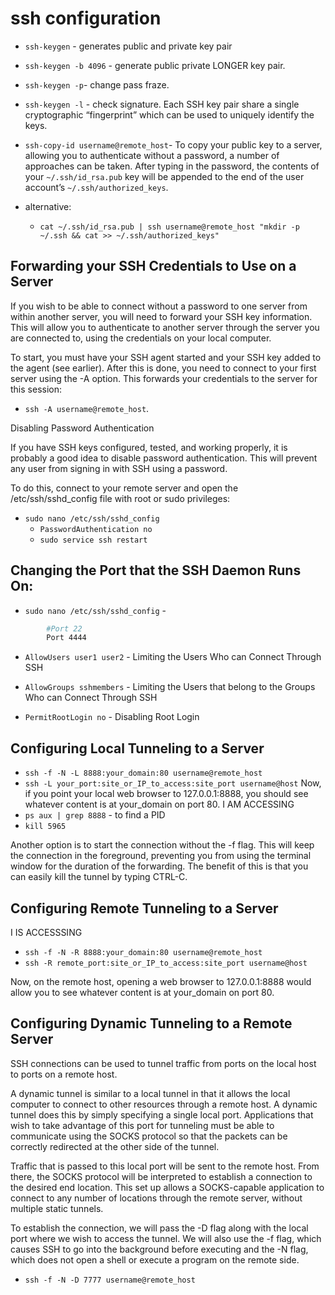 # ssh configuration

* `ssh-keygen` - generates public and private key pair
* `ssh-keygen -b 4096` - generate public private LONGER key pair.

* `ssh-keygen -p`- change pass fraze.
* `ssh-keygen -l` - check signature. Each SSH key pair share a single cryptographic “fingerprint” which can be used to uniquely identify the keys.

* `ssh-copy-id username@remote_host`- To copy your public key to a server, allowing you to authenticate without a password, a number of approaches can be taken.
After typing in the password, the contents of your `~/.ssh/id_rsa.pub` key will be appended to the end of the user account’s `~/.ssh/authorized_keys`.
* alternative:
    * `cat ~/.ssh/id_rsa.pub | ssh username@remote_host "mkdir -p ~/.ssh && cat >> ~/.ssh/authorized_keys"`

## Forwarding your SSH Credentials to Use on a Server

If you wish to be able to connect without a password to one server from within another server, you will need to forward your SSH key information. This will allow you to authenticate to another server through the server you are connected to, using the credentials on your local computer.

To start, you must have your SSH agent started and your SSH key added to the agent (see earlier). After this is done, you need to connect to your first server using the -A option. This forwards your credentials to the server for this session:

* `ssh -A username@remote_host`.

Disabling Password Authentication

If you have SSH keys configured, tested, and working properly, it is probably a good idea to disable password authentication. This will prevent any user from signing in with SSH using a password.

To do this, connect to your remote server and open the /etc/ssh/sshd_config file with root or sudo privileges:
* `sudo nano /etc/ssh/sshd_config`
    *  `PasswordAuthentication no`
    *   `sudo service ssh restart`

## Changing the Port that the SSH Daemon Runs On:
*  `sudo nano /etc/ssh/sshd_config` -
```bash
        #Port 22
        Port 4444

```

* `AllowUsers user1 user2` - Limiting the Users Who can Connect Through SSH
* `AllowGroups sshmembers` - Limiting the Users that belong to the Groups Who can Connect Through SSH

* `PermitRootLogin no` - Disabling Root Login

## Configuring Local Tunneling to a Server

* `ssh -f -N -L 8888:your_domain:80 username@remote_host`
* `ssh -L your_port:site_or_IP_to_access:site_port username@host`
Now, if you point your local web browser to 127.0.0.1:8888, you should see whatever content is at your_domain on port 80.
I AM ACCESSING
* `ps aux | grep 8888` - to find a PID
*    `kill 5965`


Another option is to start the connection without the -f flag. This will keep the connection in the foreground, preventing you from using the terminal window for the duration of the forwarding. The benefit of this is that you can easily kill the tunnel by typing CTRL-C.


## Configuring Remote Tunneling to a Server
I IS ACCESSSING
* `ssh -f -N -R 8888:your_domain:80 username@remote_host`
* `ssh -R remote_port:site_or_IP_to_access:site_port username@host`

Now, on the remote host, opening a web browser to 127.0.0.1:8888 would allow you to see whatever content is at your_domain on port 80.

## Configuring Dynamic Tunneling to a Remote Server

SSH connections can be used to tunnel traffic from ports on the local host to ports on a remote host.

A dynamic tunnel is similar to a local tunnel in that it allows the local computer to connect to other resources through a remote host. A dynamic tunnel does this by simply specifying a single local port. Applications that wish to take advantage of this port for tunneling must be able to communicate using the SOCKS protocol so that the packets can be correctly redirected at the other side of the tunnel.

Traffic that is passed to this local port will be sent to the remote host. From there, the SOCKS protocol will be interpreted to establish a connection to the desired end location. This set up allows a SOCKS-capable application to connect to any number of locations through the remote server, without multiple static tunnels.

To establish the connection, we will pass the -D flag along with the local port where we wish to access the tunnel. We will also use the -f flag, which causes SSH to go into the background before executing and the -N flag, which does not open a shell or execute a program on the remote side.

* `ssh -f -N -D 7777 username@remote_host`



